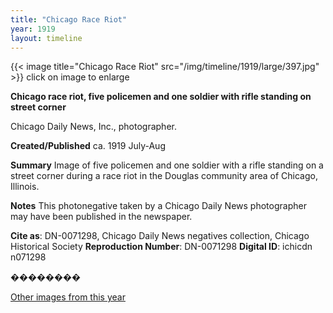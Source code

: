 ```yaml
---
title: "Chicago Race Riot"
year: 1919
layout: timeline
---
```


{{< image title="Chicago Race Riot" src="/img/timeline/1919/large/397.jpg" >}}
click on image to enlarge

__**Chicago race riot, five policemen and one soldier with rifle standing on street corner**__

Chicago Daily News, Inc., photographer.

**Created/Published**
ca. 1919 July-Aug

**Summary**
Image of five policemen and one soldier with a rifle standing on a street corner during a race riot in the Douglas community area of Chicago, Illinois.

**Notes**
This photonegative taken by a Chicago Daily News photographer may have been published in the newspaper.

__Cite as__: DN-0071298, Chicago Daily News negatives collection, Chicago Historical Society
__Reproduction Number__: DN-0071298
__Digital ID__: ichicdn n071298

�������� 

[Other images from this year](/historical/timeline/1919)